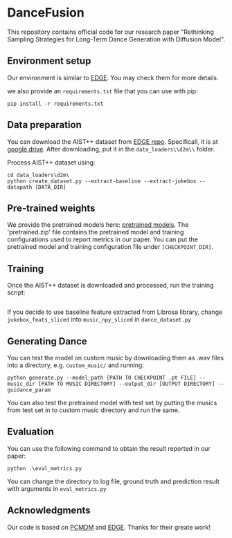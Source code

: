 # DanceFusion

This repository contains official code for our research paper "Rethinking Sampling Strategies for Long-Term Dance Generation with Diffusion Model".

## Environment setup

Our environment is similar to [EDGE](https://github.com/Stanford-TML/EDGE). You may check them for more details.

we also provide an `requirements.txt` file that you can use with pip:
```
pip install -r requirements.txt
```
## Data preparation

You can download the AIST++ dataset from [EDGE repo](https://github.com/Stanford-TML/EDGE). Specificall, it is at [google drive](https://drive.google.com/file/d/1RzqSbSnbMEwLUagV0GThfpm9JJXePGkV/view?usp=sharing).  After downloading, put it in the `data_loaders\\d2m\\` folder.

Process AIST++ dataset using:

```
cd data_loaders\d2m\
python create_dataset.py --extract-baseline --extract-jukebox --datapath [DATA_DIR]
```

## Pre-trained weights
We provide the pretrained models here: [pretrained models](https://drive.google.com/drive/folders/1gJvqg7yD16ZaMCDBY2tL4tnq2ulArWcz?usp=sharing). The 'pretrained.zip' file contains the pretrained model and training configurations used to report metrics in our paper. You can put the pretrained model and training configuration file under `[CHECKPOINT_DIR]`.

## Training
Once the AIST++ dataset is downloaded and processed, run the training script:

```

```

If you decide to use baseline feature extracted from Librosa library, change `jukebox_feats_sliced` into `music_npy_sliced` in `dance_dataset.py`

## Generating Dance

You can test the model on custom music by downloading them as .wav files into a directory, e.g. `custom_music/` and running:

```
python generate.py --model_path [PATH TO CHECKPOINT .pt FILE] --music_dir [PATH TO MUSIC DIRECTORY] --output_dir [OUTPUT DIRECTORY] --guidance_param
```
You can also test the pretrained model with test set by putting the musics from test set in to custom music directory and run the same.

## Evaluation

You can use the following command to obtain the result reported in our paper:
```
python .\eval_metrics.py
```
You can change the directory to log file, ground truth and prediction result with arguments in `eval_metrics.py`
## Acknowledgments
Our code is based on [PCMDM](https://github.com/yangzhao1230/newPCMDM) and [EDGE](https://github.com/Stanford-TML/EDGE). Thanks for their greate work!
